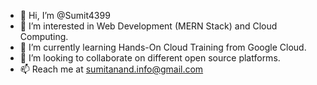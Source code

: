 - 👋 Hi, I’m @Sumit4399
- 👀 I’m interested in Web Development (MERN Stack) and Cloud Computing.
- 🌱 I’m currently learning Hands-On Cloud Training from Google Cloud.
- 💞️ I’m looking to collaborate on different open source platforms.
- 📫 Reach me at <sumitanand.info@gmail.com>

<!---
Sumit4399/Sumit4399 is a ✨ special ✨ repository because its `README.md` (this file) appears on your GitHub profile.
You can click the Preview link to take a look at your changes.
--->
